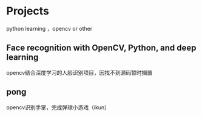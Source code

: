 # Projects
 python learning ，opencv or other           
 
## Face recognition with OpenCV, Python, and deep learning       
opencv结合深度学习的人脸识别项目，因找不到源码暂时搁置          

## pong    
opencv识别手掌，完成弹球小游戏（ikun）          
